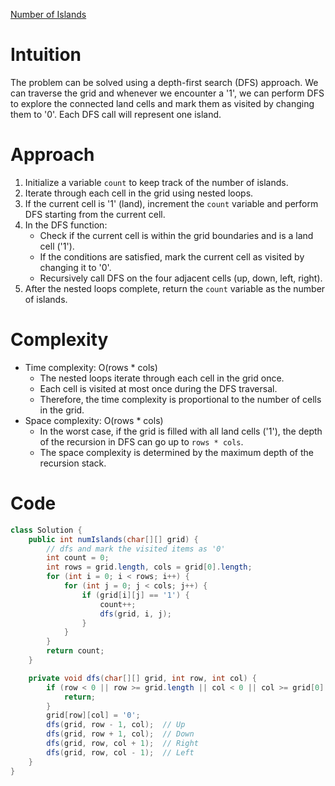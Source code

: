 [Number of Islands](https://leetcode.com/problems/number-of-islands/)

# Intuition
The problem can be solved using a depth-first search (DFS) approach. We can traverse the grid and whenever we encounter a '1', we can perform DFS to explore the connected land cells and mark them as visited by changing them to '0'. Each DFS call will represent one island.

# Approach
1. Initialize a variable `count` to keep track of the number of islands.
2. Iterate through each cell in the grid using nested loops.
3. If the current cell is '1' (land), increment the `count` variable and perform DFS starting from the current cell.
4. In the DFS function:
   - Check if the current cell is within the grid boundaries and is a land cell ('1').
   - If the conditions are satisfied, mark the current cell as visited by changing it to '0'.
   - Recursively call DFS on the four adjacent cells (up, down, left, right).
5. After the nested loops complete, return the `count` variable as the number of islands.

# Complexity
- Time complexity: O(rows * cols)
  - The nested loops iterate through each cell in the grid once.
  - Each cell is visited at most once during the DFS traversal.
  - Therefore, the time complexity is proportional to the number of cells in the grid.
- Space complexity: O(rows * cols)
  - In the worst case, if the grid is filled with all land cells ('1'), the depth of the recursion in DFS can go up to `rows * cols`.
  - The space complexity is determined by the maximum depth of the recursion stack.

# Code
```java
class Solution {
    public int numIslands(char[][] grid) {
        // dfs and mark the visited items as '0'
        int count = 0;
        int rows = grid.length, cols = grid[0].length;
        for (int i = 0; i < rows; i++) {
            for (int j = 0; j < cols; j++) {
                if (grid[i][j] == '1') {
                    count++;
                    dfs(grid, i, j);
                }
            }
        }
        return count;
    }

    private void dfs(char[][] grid, int row, int col) {
        if (row < 0 || row >= grid.length || col < 0 || col >= grid[0].length || grid[row][col] != '1') {
            return;
        }
        grid[row][col] = '0';
        dfs(grid, row - 1, col);  // Up
        dfs(grid, row + 1, col);  // Down
        dfs(grid, row, col + 1);  // Right
        dfs(grid, row, col - 1);  // Left
    }
}
```